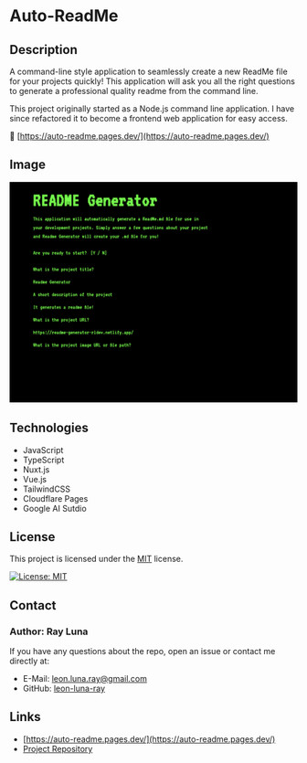 # Auto-ReadMe

## Description

A command-line style application to seamlessly create a new ReadMe file for your projects quickly! This application will ask you all the right questions to generate a professional quality readme from the command line.

This project originally started as a Node.js command line application. I have since refactored it to become a frontend web application for easy access.

🚀 [https://auto-readme.pages.dev/](https://auto-readme.pages.dev/)

## Image

![Screenshot](./assets/img/screenshot.png)

## Technologies
- JavaScript
- TypeScript
- Nuxt.js
- Vue.js
- TailwindCSS
- Cloudflare Pages
- Google AI Sutdio

## License

This project is licensed under the [MIT](https://opensource.org/licenses/MIT) license.

[![License: MIT](https://img.shields.io/badge/License-MIT-yellow.svg)](https://opensource.org/licenses/MIT)

## Contact

### Author: Ray Luna

If you have any questions about the repo, open an issue or contact me directly at:

- E-Mail: leon.luna.ray@gmail.com
- GitHub: [leon-luna-ray](https://github.com/leon-luna-ray)

## Links

- [https://auto-readme.pages.dev/](https://auto-readme.pages.dev/)
- [Project Repository](https://github.com/leon-luna-ray/auto-readme/)

